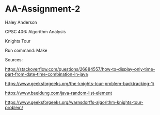 # AA-Assignment-2
Haley Anderson

CPSC 406: Algorithm Analysis

Knights Tour

Run command: Make

Sources:

https://stackoverflow.com/questions/26884557/how-to-display-only-time-part-from-date-time-combination-in-java

https://www.geeksforgeeks.org/the-knights-tour-problem-backtracking-1/

https://www.baeldung.com/java-random-list-element

https://www.geeksforgeeks.org/warnsdorffs-algorithm-knights-tour-problem/

